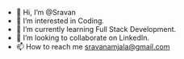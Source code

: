 - 👋 Hi, I’m @Sravan
- 👀 I’m interested in Coding.
- 🌱 I’m currently learning Full Stack Development.
- 💞️ I’m looking to collaborate on LinkedIn.
- 📫 How to reach me sravanamjala@gmail.com

<!---
Sravan24865/Sravan24865 is a ✨ special ✨ repository because its `README.md` (this file) appears on your GitHub profile.
You can click the Preview link to take a look at your changes.
--->
